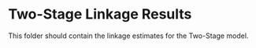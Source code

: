 # Two-Stage Linkage Results

This folder should contain the linkage estimates for the Two-Stage model.
